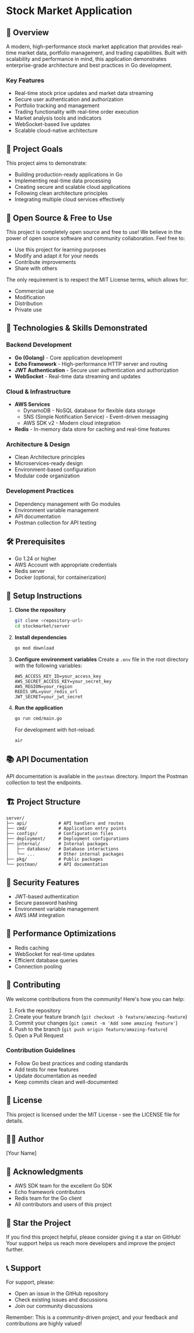 # Stock Market Application

## 🌟 Overview

A modern, high-performance stock market application that provides real-time market data, portfolio management, and trading capabilities. Built with scalability and performance in mind, this application demonstrates enterprise-grade architecture and best practices in Go development.

### Key Features
- Real-time stock price updates and market data streaming
- Secure user authentication and authorization
- Portfolio tracking and management
- Trading functionality with real-time order execution
- Market analysis tools and indicators
- WebSocket-based live updates
- Scalable cloud-native architecture

## 🎯 Project Goals

This project aims to demonstrate:
- Building production-ready applications in Go
- Implementing real-time data processing
- Creating secure and scalable cloud applications
- Following clean architecture principles
- Integrating multiple cloud services effectively

## 📢 Open Source & Free to Use

This project is completely open source and free to use! We believe in the power of open source software and community collaboration. Feel free to:
- Use this project for learning purposes
- Modify and adapt it for your needs
- Contribute improvements
- Share with others

The only requirement is to respect the MIT License terms, which allows for:
- Commercial use
- Modification
- Distribution
- Private use

## 🚀 Technologies & Skills Demonstrated

### Backend Development
- **Go (Golang)** - Core application development
- **Echo Framework** - High-performance HTTP server and routing
- **JWT Authentication** - Secure user authentication and authorization
- **WebSocket** - Real-time data streaming and updates

### Cloud & Infrastructure
- **AWS Services**
  - DynamoDB - NoSQL database for flexible data storage
  - SNS (Simple Notification Service) - Event-driven messaging
  - AWS SDK v2 - Modern cloud integration
- **Redis** - In-memory data store for caching and real-time features

### Architecture & Design
- Clean Architecture principles
- Microservices-ready design
- Environment-based configuration
- Modular code organization

### Development Practices
- Dependency management with Go modules
- Environment variable management
- API documentation
- Postman collection for API testing

## 🛠️ Prerequisites

- Go 1.24 or higher
- AWS Account with appropriate credentials
- Redis server
- Docker (optional, for containerization)

## 🔧 Setup Instructions

1. **Clone the repository**
   ```bash
   git clone <repository-url>
   cd stockmarket/server
   ```

2. **Install dependencies**
   ```bash
   go mod download
   ```

3. **Configure environment variables**
   Create a `.env` file in the root directory with the following variables:
   ```
   AWS_ACCESS_KEY_ID=your_access_key
   AWS_SECRET_ACCESS_KEY=your_secret_key
   AWS_REGION=your_region
   REDIS_URL=your_redis_url
   JWT_SECRET=your_jwt_secret
   ```

4. **Run the application**
   ```bash
   go run cmd/main.go
   ```

   For development with hot-reload:
   ```bash
   air
   ```

## 📚 API Documentation

API documentation is available in the `postman` directory. Import the Postman collection to test the endpoints.

## 🏗️ Project Structure

```
server/
├── api/            # API handlers and routes
├── cmd/            # Application entry points
├── configs/        # Configuration files
├── deployment/     # Deployment configurations
├── internal/       # Internal packages
│   ├── database/   # Database interactions
│   └── ...         # Other internal packages
├── pkg/            # Public packages
└── postman/        # API documentation
```

## 🔐 Security Features

- JWT-based authentication
- Secure password hashing
- Environment variable management
- AWS IAM integration

## 🚀 Performance Optimizations

- Redis caching
- WebSocket for real-time updates
- Efficient database queries
- Connection pooling

## 🤝 Contributing

We welcome contributions from the community! Here's how you can help:

1. Fork the repository
2. Create your feature branch (`git checkout -b feature/amazing-feature`)
3. Commit your changes (`git commit -m 'Add some amazing feature'`)
4. Push to the branch (`git push origin feature/amazing-feature`)
5. Open a Pull Request

### Contribution Guidelines
- Follow Go best practices and coding standards
- Add tests for new features
- Update documentation as needed
- Keep commits clean and well-documented

## 📝 License

This project is licensed under the MIT License - see the LICENSE file for details.

## 👨‍💻 Author

[Your Name]

## 🙏 Acknowledgments

- AWS SDK team for the excellent Go SDK
- Echo framework contributors
- Redis team for the Go client
- All contributors and users of this project

## 🌟 Star the Project

If you find this project helpful, please consider giving it a star on GitHub! Your support helps us reach more developers and improve the project further.

## 📞 Support

For support, please:
- Open an issue in the GitHub repository
- Check existing issues and discussions
- Join our community discussions

Remember: This is a community-driven project, and your feedback and contributions are highly valued! 